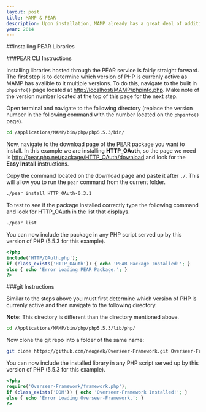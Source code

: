 ```yaml
---
layout: post
title: MAMP & PEAR
description: Upon installation, MAMP already has a great deal of additional packages available to you. Besides the obvious Apache, PHP and MySQL components, MAMP also comes with Freetype, curl and gd pre-installed. The default MAMP installation can also be extended to include other components. PEAR is a distribution system for PHP libraries such as HTTP_OAuth, an implementation of the OAuth 1.0a spec.
year: 2014
---
```


##Installing PEAR Libraries

###PEAR CLI Instructions

Installing libraries hosted through the PEAR service is fairly straight forward. The first step is to determine which version of PHP is currenly active as MAMP has avalible to it multiple versions. To do this, navigate to the built in `phpinfo()` page located at <http://localhost/MAMP/phpinfo.php>. Make note of the version number located at the top of this page for the next step.

Open terminal and navigate to the following directory (replace the version number in the following command with the number located on the `phpinfo()` page).

```bash
cd /Applications/MAMP/bin/php/php5.5.3/bin/
```

Now, navigate to the download page of the PEAR package you want to install. In this example we are installing **HTTP_OAuth**, so the page we need is <http://pear.php.net/package/HTTP_OAuth/download> and look for the **Easy Install** instructions.

Copy the command located on the download page and paste it after `./`. This will allow you to run the `pear` command from the current folder.

```bash
./pear install HTTP_OAuth-0.3.1
```

To test to see if the package installed correctly type the following command and look for HTTP_OAuth in the list that displays.

```bash
./pear list
```

You can now include the package in any PHP script served up by this version of PHP (5.5.3 for this example).

```php
<?php
include('HTTP/OAuth.php');
if (class_exists('HTTP_OAuth')) { echo 'PEAR Package Installed!'; }
else { echo 'Error Loading PEAR Package.'; }
?>
```

###git Instructions

Similar to the steps above you must first determine which version of PHP is currenly active and then navigate to the following directory.

**Note:** This directory is different than the directory mentioned above.

```bash
cd /Applications/MAMP/bin/php/php5.5.3/lib/php/
```

Now clone the git repo into a folder of the same name:

```bash
git clone https://github.com/neogeek/Overseer-Framework.git Overseer-Framework
```

You can now include the installed library in any PHP script served up by this version of PHP (5.5.3 for this example).

```php
<?php
require('Overseer-Framework/framework.php');
if (class_exists('DOM')) { echo 'Overseer-Framework Installed!'; }
else { echo 'Error Loading Overseer-Framework.'; }
?>
```